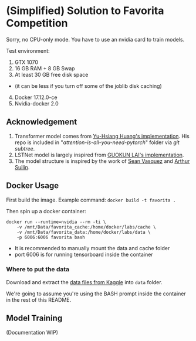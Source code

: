 # (Simplified) Solution to Favorita Competition

Sorry, no CPU-only mode. You have to use an nvidia card to train models.

Test environment:
1. GTX 1070
2. 16 GB RAM + 8 GB Swap
3. At least 30 GB free disk space
  - (it can be less if you turn off some of the joblib disk caching)
4. Docker 17.12.0-ce
5. Nvidia-docker 2.0

## Acknowledgement

1. Transformer model comes from [Yu-Hsiang Huang's implementation](https://github.com/jadore801120/attention-is-all-you-need-pytorch). His repo is included in "*attention-is-all-you-need-pytorch*" folder via *git subtree*.
2. LSTNet model is largely inspired from [GUOKUN LAI's implementation](https://github.com/laiguokun/LSTNet).
3. The model structure is inspired by the work of  [Sean Vasquez](https://github.com/sjvasquez/web-traffic-forecasting) and [Arthur Suilin](https://github.com/Arturus/kaggle-web-traffic).

## Docker Usage

First build the image. Example command: `docker build -t favorita .`

Then spin up a docker container:
```
docker run --runtime=nvidia --rm -ti \
    -v /mnt/Data/favorita_cache:/home/docker/labs/cache \
    -v /mnt/Data/favorita_data:/home/docker/labs/data \
    -p 6006:6006 favorita bash
```

* It is recommended to manually mount the data and cache folder
* port 6006 is for running tensorboard inside the container

### Where to put the data
Download and extract the [data files from Kaggle](https://www.kaggle.com/c/favorita-grocery-sales-forecasting/data) into `data` folder.

We're going to assume you're using the BASH prompt inside the container in the rest of this README.

## Model Training

(Documentation WIP)

